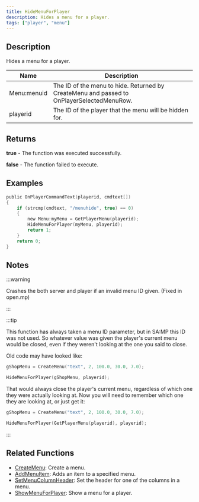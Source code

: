 ```yaml
---
title: HideMenuForPlayer
description: Hides a menu for a player.
tags: ["player", "menu"]
---
```


## Description

Hides a menu for a player.

| Name        | Description                                                                               |
| ----------- | ----------------------------------------------------------------------------------------- |
| Menu:menuid | The ID of the menu to hide. Returned by CreateMenu and passed to OnPlayerSelectedMenuRow. |
| playerid    | The ID of the player that the menu will be hidden for.                                    |

## Returns

**true** - The function was executed successfully.

**false** - The function failed to execute.

## Examples

```c
public OnPlayerCommandText(playerid, cmdtext[])
{
    if (strcmp(cmdtext, "/menuhide", true) == 0)
    {
        new Menu:myMenu = GetPlayerMenu(playerid);
        HideMenuForPlayer(myMenu, playerid);
        return 1;
    }
    return 0;
}
```

## Notes

:::warning

Crashes the both server and player if an invalid menu ID given. (Fixed in open.mp)

:::

:::tip

This function has always taken a menu ID parameter, but in SA:MP this ID was not used. So whatever value was given the player's current menu would be closed, even if they weren't looking at the one you said to close.

Old code may have looked like:

```c
gShopMenu = CreateMenu("text", 2, 100.0, 30.0, 7.0);

HideMenuForPlayer(gShopMenu, playerid);
```

That would always close the player's current menu, regardless of which one they were actually looking at. Now you will need to remember which one they are looking at, or just get it:

```c
gShopMenu = CreateMenu("text", 2, 100.0, 30.0, 7.0);

HideMenuForPlayer(GetPlayerMenu(playerid), playerid);
```

:::

## Related Functions

- [CreateMenu](CreateMenu): Create a menu.
- [AddMenuItem](AddMenuItem): Adds an item to a specified menu.
- [SetMenuColumnHeader](SetMenuColumnHeader): Set the header for one of the columns in a menu.
- [ShowMenuForPlayer](ShowMenuForPlayer): Show a menu for a player.
